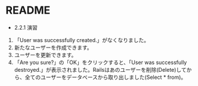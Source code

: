# README

* 2.2.1 演習
 1. 「User was successfully created.」がなくなりました。
 2. 新たなユーザーを作成できます。
 3. ユーザーを更新できます。
 4. 「Are you sure?」の「OK」をクリックすると、「User was successfully destroyed.」が表示されました。Railsはあのユーザーを削除(Delete)してから、全てのユーザーをデータベースから取り出しました(Select * from)。
